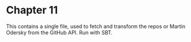 
# Chapter 11

This contains a single file, used to fetch and transform the repos or Martin Odersky from the GitHub API. Run with SBT.
